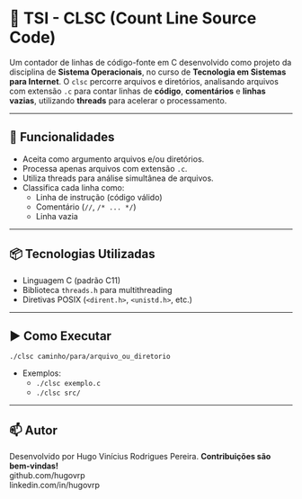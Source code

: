 # 🧮 TSI - CLSC (Count Line Source Code)

Um contador de linhas de código-fonte em C desenvolvido como projeto da disciplina de **Sistema Operacionais**, no curso de **Tecnologia em Sistemas para Internet**.
O `clsc` percorre arquivos e diretórios, analisando arquivos com extensão `.c` para contar linhas de **código**, **comentários** e **linhas vazias**, utilizando **threads** para acelerar o processamento.

---

## 🚀 Funcionalidades

- Aceita como argumento arquivos e/ou diretórios.
- Processa apenas arquivos com extensão `.c`.
- Utiliza threads para análise simultânea de arquivos.
- Classifica cada linha como:
  - Linha de instrução (código válido)
  - Comentário (`//`, `/* ... */`)
  - Linha vazia

---

## 📦 Tecnologias Utilizadas

- Linguagem C (padrão C11)
- Biblioteca `threads.h` para multithreading
- Diretivas POSIX (`<dirent.h>`, `<unistd.h>`, etc.)

---

## ▶️ Como Executar

`./clsc caminho/para/arquivo_ou_diretorio`

- Exemplos:
  - `./clsc exemplo.c`
  - `./clsc src/`

--- 

## 📫 Autor

Desenvolvido por Hugo Vinícius Rodrigues Pereira. **Contribuições são bem-vindas!**<br>
github.com/hugovrp<br>
linkedin.com/in/hugovrp





